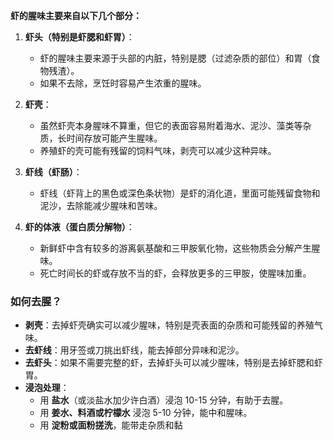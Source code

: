 **虾的腥味主要来自以下几个部分：**  

1. **虾头（特别是虾腮和虾胃）**：  
   - 虾的腥味主要来源于头部的内脏，特别是腮（过滤杂质的部位）和胃（食物残渣）。
   - 如果不去除，烹饪时容易产生浓重的腥味。  

2. **虾壳**：  
   - 虽然虾壳本身腥味不算重，但它的表面容易附着海水、泥沙、藻类等杂质，长时间存放可能产生腥味。  
   - 养殖虾的壳可能有残留的饲料气味，剥壳可以减少这种异味。  

3. **虾线（虾肠）**：  
   - 虾线（虾背上的黑色或深色条状物）是虾的消化道，里面可能残留食物和泥沙，去除能减少腥味和苦味。  

4. **虾的体液（蛋白质分解物）**：  
   - 新鲜虾中含有较多的游离氨基酸和三甲胺氧化物，这些物质会分解产生腥味。  
   - 死亡时间长的虾或存放不当的虾，会释放更多的三甲胺，使腥味加重。  

### **如何去腥？**
- **剥壳**：去掉虾壳确实可以减少腥味，特别是壳表面的杂质和可能残留的养殖气味。  
- **去虾线**：用牙签或刀挑出虾线，能去掉部分异味和泥沙。  
- **去虾头**：如果不需要完整的虾，去掉虾头可以减少腥味，特别是去掉虾腮和虾胃。  
- **浸泡处理**：
  - 用 **盐水**（或淡盐水加少许白酒）浸泡 10-15 分钟，有助于去腥。  
  - 用 **姜水、料酒或柠檬水** 浸泡 5-10 分钟，能中和腥味。  
  - 用 **淀粉或面粉搓洗**，能带走杂质和黏